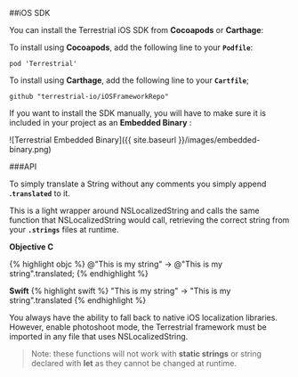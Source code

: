 
##iOS SDK

You can install the Terrestrial iOS SDK from **Cocoapods** or **Carthage**:

To install using **Cocoapods**, add the following line to your **`Podfile`**:

	pod 'Terrestrial'

To install using **Carthage**, add the following line to your **`Cartfile`**;

	github "terrestrial-io/iOSFrameworkRepo"

If you want to install the SDK manually, you will have to make sure it is included in your project as an **Embedded Binary** :

![Terrestrial Embedded Binary]({{ site.baseurl }}/images/embedded-binary.png)

###API

To simply translate a String without any comments you simply append **.`translated`** to it. 

This is a light wrapper around NSLocalizedString and calls the same function that NSLocalizedString would call, retrieving the correct string from your **`.strings`** files at runtime.


**Objective C**

{% highlight objc %}
@"This is my string" -> @"This is my string".translated;
{% endhighlight %}

	
**Swift**
{% highlight swift %}
"This is my string" -> "This is my string".translated
{% endhighlight %}

You always have the ability to fall back to native iOS localization libraries. However, enable photoshoot mode, the Terrestrial framework must be imported in any file that uses NSLocalizedString.

>Note: these functions will not work with **static strings** or string declared with **let** as they cannot be changed at runtime.

